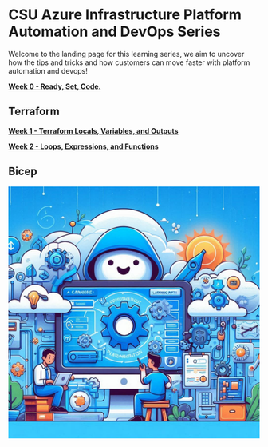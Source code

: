 # CSU Azure Infrastructure Platform Automation and DevOps Series

Welcome to the landing page for this learning series, we aim to uncover how the tips and tricks and how customers can move faster with platform automation and devops!

**[Week 0 - Ready, Set, Code.](./weeks/week0/introduction.md)**

## Terraform

**[Week 1 - Terraform Locals, Variables, and Outputs](./weeks/week1/introduction.md)**

**[Week 2 - Loops, Expressions, and Functions](./weeks/week2/introduction.md)**

## Bicep

<div style="display:flex;">
    <div style="flex: 1;">
        <img src="images/pd.jpg">
    </div>
</div>
